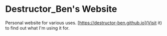 # Destructor_Ben's Website

Personal website for various uses. [https://destructor-ben.github.io](Visit it) to find out what I'm using it for.
